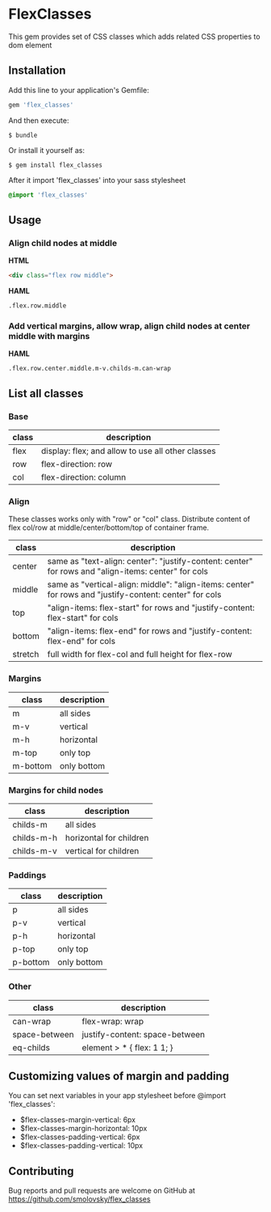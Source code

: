 # FlexClasses

This gem provides set of CSS classes which adds related CSS properties to dom element

## Installation

Add this line to your application's Gemfile:

```ruby
gem 'flex_classes'
```

And then execute:

    $ bundle

Or install it yourself as:

    $ gem install flex_classes

After it import 'flex_classes' into your sass stylesheet

```sass
@import 'flex_classes'
```

## Usage

### Align child nodes at middle
**HTML**

```html
<div class="flex row middle">
```

**HAML**

```haml
.flex.row.middle
```

### Add vertical margins, allow wrap, align child nodes at center middle with margins

**HAML**
```haml
.flex.row.center.middle.m-v.childs-m.can-wrap
```


## List all classes

### Base
class | description
---   | ---
flex  | display: flex; and allow to use all other classes
row   | flex-direction: row
col   | flex-direction: column


### Align
These classes works only with "row" or "col" class.
Distribute content of flex col/row at middle/center/bottom/top of container frame.

class | description
--- | ---
center   | same as "text-align: center": "justify-content: center" for rows and "align-items: center" for cols
middle   | same as "vertical-align: middle": "align-items: center" for rows and "justify-content: center" for cols
top      | "align-items: flex-start" for rows and "justify-content: flex-start" for cols
bottom   | "align-items: flex-end" for rows and "justify-content: flex-end" for cols
stretch  | full width for flex-col and full height for flex-row


### Margins
class | description
--- | ---
m         | all sides
m-v       | vertical
m-h       | horizontal
m-top     | only top
m-bottom  | only bottom


### Margins for child nodes
class | description
--- | ---
childs-m    | all sides
childs-m-h  | horizontal for children 
childs-m-v  | vertical for children 


### Paddings
class | description
--- | ---
p         | all sides
p-v       | vertical
p-h       | horizontal
p-top     | only top
p-bottom  | only bottom


### Other
class | description
--- | ---
can-wrap      | flex-wrap: wrap
space-between | justify-content: space-between
eq-childs     | element > * { flex: 1 1; }


## Customizing values of margin and padding
You can set next variables in your app stylesheet before @import 'flex_classes':

+ $flex-classes-margin-vertical: 6px
+ $flex-classes-margin-horizontal: 10px
+ $flex-classes-padding-vertical: 6px
+ $flex-classes-padding-vertical: 10px


## Contributing

Bug reports and pull requests are welcome on GitHub at https://github.com/smolovsky/flex_classes

